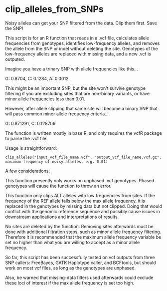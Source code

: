 # clip_alleles_from_SNPs
Noisy alleles can get your SNP filtered from the data. Clip them first. Save the SNP!

This script is for an R function that reads in a .vcf file, calculates allele frequencies from genotypes, identifies low-frequency alleles, and removes the allele from the SNP or indel without deleting the site. Genotypes of the low-frequency alleles are replaced with missing data, and a new .vcf is outputed.

Imagine you have a trinary SNP with allele frequencies like this...

G: 0.8704, C: 0.1284, A: 0.0012

This might be an important SNP, but the site won't survive genotype filtering if you are excluding sites that are non-binary variants, or have minor allele frequencies less than 0.01.

However, after allele clipping that same site will become a binary SNP that will pass common minor allele frequency criteria...

G: 0.871291,	C: 0.128709

The function is written mostly in base R, and only requires the vcfR package to parse the .vcf file.

Usage is straightforward:

```
clip_alleles("input_vcf_file_name.vcf", "output_vcf_file_name.vcf.gz", maximum frequency of noisy alleles, e.g. 0.01)
```

A few considerations:

This function presently only works on unphased .vcf genotypes. Phased genotypes will cause the function to throw an error.

This function only clips ALT alleles with low frequencies from sites. If the frequency of the REF allele falls below the max allele frequency, it is replaced in the genotypes by missing data but not clipped. Doing that would conflict with the genomic reference sequence and possibly cause issues in downstream applications and interpretations of results.

No sites are deleted by the function. Removing sites afterwards must be done with additional filtration steps, such as minor allele frequency filtering. Therefore it is recommended that the maximum allele frequency variable be set no higher than what you are willing to accept as a minor allele frequency.

So far, this script has been successfully tested on vcf outputs from three SNP callers: FreeBayes, GATK Haplotype caller, and BCFtools, but should work on most vcf files, as long as the genotypes are unphased.

Also, be warned that missing-data filters used afterwards could exclude these loci of interest if the max allele frequency is set too high.
